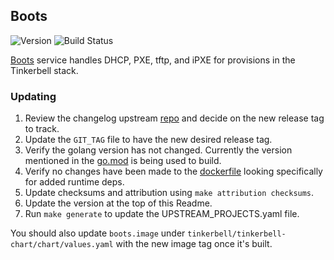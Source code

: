 ## **Boots**
![Version](https://img.shields.io/badge/version-v0.8.1-blue)
![Build Status](https://codebuild.us-west-2.amazonaws.com/badges?uuid=eyJlbmNyeXB0ZWREYXRhIjoiTGRiNmxQbk5RTnZNbU41WW53bEdSTXRpVDRLaGxDRXJ1UEFnWkdlMVRGekhwdSttbXhmUWpNVFdOM200UkZZbTR3b3dTWkNXb2R1dnZDUHowQU1tU0VRPSIsIml2UGFyYW1ldGVyU3BlYyI6IjlnMlRWSTlpeXNLYmY3cmIiLCJtYXRlcmlhbFNldFNlcmlhbCI6MX0%3D&branch=main)

[Boots](https://github.com/tinkerbell/boots) service handles DHCP, PXE, tftp, and iPXE for provisions in the Tinkerbell stack.

### Updating

1. Review the changelog upstream [repo](https://github.com/tinkerbell/boots) and decide on the new release tag to track.
1. Update the `GIT_TAG` file to have the new desired release tag.
1. Verify the golang version has not changed. Currently the version mentioned in the [go.mod](https://github.com/tinkerbell/boots/blob/94e4b4899b383e28b6002750b14e254cfbbdd81f/go.mod#L3) is being used to build.
1. Verify no changes have been made to the [dockerfile](https://github.com/tinkerbell/boots/blob/94e4b4899b383e28b6002750b14e254cfbbdd81f/Dockerfile) looking specifically for added runtime deps.
1. Update checksums and attribution using `make attribution checksums`.
1. Update the version at the top of this Readme.
1. Run `make generate` to update the UPSTREAM_PROJECTS.yaml file.

You should also update `boots.image` under `tinkerbell/tinkerbell-chart/chart/values.yaml` with the new image tag once it's built.
